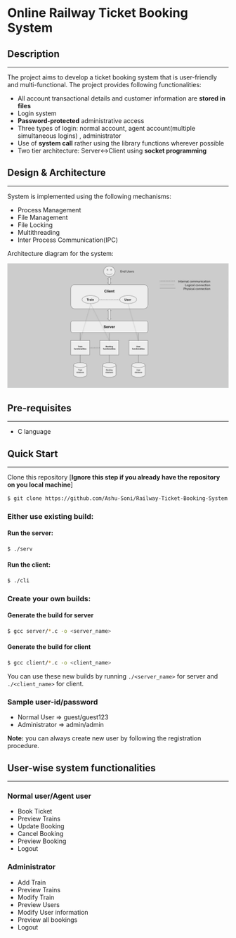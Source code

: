 # Online Railway Ticket Booking System

## Description
--------------

The project aims to develop a ticket booking system that is user-friendly and multi-functional. The project provides following functionalities:

- All account transactional details and customer information are **stored in files**
- Login system
- **Password-protected** administrative access
- Three types of login: normal account, agent account(multiple
simultaneous logins) , administrator
- Use of **system call** rather using the library functions wherever possible 
- Two tier architecture: Server<->Client using **socket programming**


## Design & Architecture
--------------------------

System is implemented using the following mechanisms:

- Process Management
- File Management
- File Locking
- Multithreading
- Inter Process Communication(IPC)

Architecture diagram for the system:

![Architecture](documents/diagram.png "Architecture")


## Pre-requisites
-----------------
- C language


## Quick Start
--------------

Clone this repository [**Ignore this step if you already have the repository on you local machine**]
```sh
$ git clone https://github.com/Ashu-Soni/Railway-Ticket-Booking-System.git
```

### Either use existing build:

#### Run the server:
```sh
$ ./serv 
```

#### Run the client:
```sh
$ ./cli
```

### Create your own builds:

#### Generate the build for server
```sh
$ gcc server/*.c -o <server_name>
```

#### Generate the build for client
```sh
$ gcc client/*.c -o <client_name>
```
You can use these new builds by running ```./<server_name>``` for server and ```./<client_name>``` for client.

### Sample user-id/password

- Normal User => guest/guest123
- Administrator => admin/admin

**Note:** you can always create new user by following the registration procedure.


## User-wise system functionalities
-----------------------------
### Normal user/Agent user
- Book Ticket
- Preview Trains
- Update Booking
- Cancel Booking
- Preview Booking
- Logout

### Administrator
- Add Train
- Preview Trains
- Modify Train
- Preview Users
- Modify User information
- Preview all bookings
- Logout
